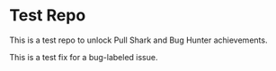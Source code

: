 # Test Repo

This is a test repo to unlock Pull Shark and Bug Hunter achievements.

This is a test fix for a bug-labeled issue.
